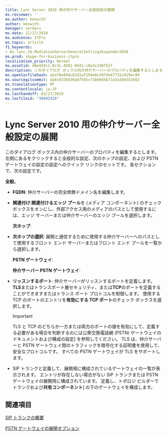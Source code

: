 ```yaml
---
title: Lync Server 2010 用の仲介サーバー全般設定の展開
ms.reviewer: ''
ms.author: kenwith
author: kenwith
manager: serdars
ms.date: 11/17/2018
ms.audience: ITPro
ms.topic: article
f1_keywords:
- ms.lync.tb.MediationServerGeneralSettingsExpander2010
ms.prod: skype-for-business-itpro
localization_priority: Normal
ms.assetid: 48e434c1-0c3c-4502-9441-c0a3c340f51f
description: このダイアログ ボックス内の仲介サーバーのプロパティを編集するとします。 左側にあるをクリックすると全般的な設定、次のホップの設定、および PSTN ゲートウェイの設定の設定へのクイック リンクのセットです。 各セクションで、次の設定です。
ms.openlocfilehash: a5af8e844c82d1af194e0c59fde67725c019ec99
ms.sourcegitcommit: da8c037bb30abf5d5cf3b60d4b71e3a10e553402
ms.translationtype: MT
ms.contentlocale: ja-JP
ms.lasthandoff: 03/27/2019
ms.locfileid: "30892428"
---
```

# <a name="mediation-server-general-settings-expander-for-lync-server-2010"></a>Lync Server 2010 用の仲介サーバー全般設定の展開

このダイアログ ボックス内の仲介サーバーのプロパティを編集するとします。 左側にあるをクリックすると全般的な設定、次のホップの設定、および PSTN ゲートウェイの設定の設定へのクイック リンクのセットです。 各セクションで、次の設定です。

 **全般**。

- **FQDN**: 仲介サーバーの完全修飾ドメイン名を編集します。

- **関連付け**:**関連付けるエッジ プール**を (メディア コンポーネント) のチェック ボックスをオンにし、外部アクセス用のメディアのパスとして使用するには、エッジ サーバーまたは仲介サーバーのエッジ プールを選択します。

  **次ホップ**:

- **次ホップの選択**: 展開と通信するために使用する仲介サーバーへのパスとして使用するフロント エンド サーバーまたはフロント エンド プールを一覧から選択します。

  **PSTN ゲートウェイ**:

  **仲介サーバー PSTN ゲートウェイ**:

- **リッスンするポート**: 仲介サーバーがリッスンするポートを定義します。 **TLS**またはトランスポート層セキュリティ、または**TCP**のポートを定義することができますまたはトランス ポート プロトコルを制御します。 使用する TCP のポートのエントリを**有効にする TCP ポート**のチェック ボックスを選択します。

    > [!IMPORTANT]
    > TLS と TCP のどちらか一方または両方のポートの値を有効にして、定義する必要がある場合を判断するのには公衆交換電話網 (PSTN) ゲートウェイのドキュメントおよび構成の設定] を参照してください。 TLS は、仲介サーバーと PSTN ゲートウェイ間のトラフィックを暗号化する証明書を使用して、安全なプロトコルです。 すべての PSTN ゲートウェイが TLS をサポートします。

- SIP トランクと定義して、展開用に構成されているゲートウェイの一覧が表示されます。 エントリが存在しない場合がない SIP トランクまたは PSTN ゲートウェイの展開用に構成されています。 定義し、トポロジ ビルダーでトランクおよび**共有コンポーネント**] の下のゲートウェイを構成します。

## <a name="see-also"></a>関連項目

[SIP トランクの概要](https://technet.microsoft.com/library/204f2c21-436f-4b2d-93ea-d6db98fa2952.aspx)

[PSTN ゲートウェイの展開オプション](https://technet.microsoft.com/library/d1ab4f74-18aa-40c7-a8cf-ec806cf6e28a.aspx)
